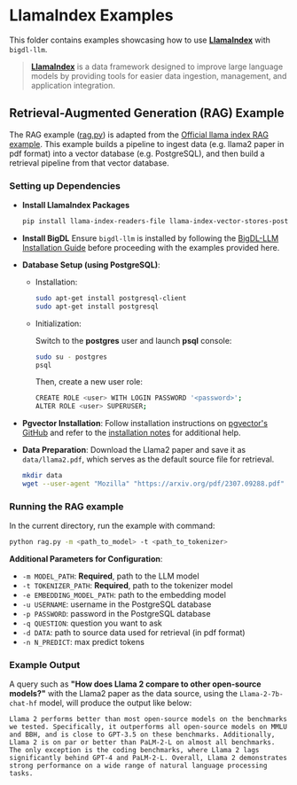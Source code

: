 # LlamaIndex Examples


This folder contains examples showcasing how to use [**LlamaIndex**](https://github.com/run-llama/llama_index) with `bigdl-llm`.
> [**LlamaIndex**](https://github.com/run-llama/llama_index) is a data framework designed to improve large language models by providing tools for easier data ingestion, management, and application integration. 


## Retrieval-Augmented Generation (RAG) Example
The RAG example ([rag.py](./rag.py)) is adapted from the [Official llama index RAG example](https://docs.llamaindex.ai/en/stable/examples/low_level/oss_ingestion_retrieval.html). This example builds a pipeline to ingest data (e.g. llama2 paper in pdf format) into a vector database (e.g. PostgreSQL), and then build a retrieval pipeline from that vector database. 



### Setting up Dependencies 

* **Install LlamaIndex Packages**
    ```bash
    pip install llama-index-readers-file llama-index-vector-stores-postgres llama-index-embeddings-huggingface
    ```

* **Install BigDL**
Ensure `bigdl-llm` is installed by following the [BigDL-LLM Installation Guide](https://github.com/intel-analytics/BigDL/tree/main/python/llm#install) before proceeding with the examples provided here. 

* **Database Setup (using PostgreSQL)**:
    * Installation: 
        ```bash
        sudo apt-get install postgresql-client
        sudo apt-get install postgresql
        ```
    * Initialization:

      Switch to the **postgres** user and launch **psql** console:
        ```bash
        sudo su - postgres
        psql
        ```
      Then, create a new user role:
        ```bash
        CREATE ROLE <user> WITH LOGIN PASSWORD '<password>';
        ALTER ROLE <user> SUPERUSER;    
        ```
* **Pgvector Installation**:
    Follow installation instructions on [pgvector's GitHub](https://github.com/pgvector/pgvector) and refer to the [installation notes](https://github.com/pgvector/pgvector#installation-notes) for additional help.


* **Data Preparation**: Download the Llama2 paper and save it as `data/llama2.pdf`, which serves as the default source file for retrieval.
    ```bash
    mkdir data
    wget --user-agent "Mozilla" "https://arxiv.org/pdf/2307.09288.pdf" -O "data/llama2.pdf"
    ```


### Running the RAG example

In the current directory, run the example with command:

```bash
python rag.py -m <path_to_model> -t <path_to_tokenizer>
```
**Additional Parameters for Configuration**:
- `-m MODEL_PATH`: **Required**, path to the LLM model
- `-t TOKENIZER_PATH`: **Required**, path to the tokenizer model
- `-e EMBEDDING_MODEL_PATH`: path to the embedding model
- `-u USERNAME`: username in the PostgreSQL database
- `-p PASSWORD`: password in the PostgreSQL database
- `-q QUESTION`: question you want to ask
- `-d DATA`: path to source data used for retrieval (in pdf format)
- `-n N_PREDICT`: max predict tokens

### Example Output

A query such as **"How does Llama 2 compare to other open-source models?"** with the Llama2 paper as the data source, using the `Llama-2-7b-chat-hf` model, will produce the output like below:

```
Llama 2 performs better than most open-source models on the benchmarks we tested. Specifically, it outperforms all open-source models on MMLU and BBH, and is close to GPT-3.5 on these benchmarks. Additionally, Llama 2 is on par or better than PaLM-2-L on almost all benchmarks. The only exception is the coding benchmarks, where Llama 2 lags significantly behind GPT-4 and PaLM-2-L. Overall, Llama 2 demonstrates strong performance on a wide range of natural language processing tasks.
```
